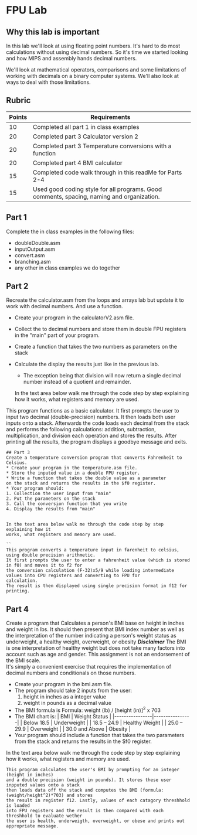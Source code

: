 # FPU Lab

## Why this lab is important
In this lab we'll look at using floating point numbers.  It's hard to do most calculations without using decimal numbers.  So it's time we started looking and how MIPS and assembly hands decimal numbers.  

We'll look at mathematical operators, comparisons and some limitations of working with decimals on a binary computer systems.  We'll also look at ways to deal with those limitations.

## Rubric
| Points | Requirements                                                                             |
|--------|------------------------------------------------------------------------------------------|
| 10     | Completed all part 1 in class examples                                                   |
| 20     | Completed part 3 Calculator version 2                                                    |
| 20     | Completed part 3 Temperature conversions with a function                                 |
| 20     | Completed part 4 BMI calculator                                                          |
| 15     | Completed code walk through in this readMe for Parts 2-4                                 |
| 15     | Used good coding style for all programs. Good comments, spacing, naming and organization.|


## Part 1
Complete the in class examples in the following files:
* doubleDouble.asm
* inputOutput.asm
* convert.asm
* branching.asm
* any other in class examples we do together

## Part 2
Recreate the calculator.asm from the loops and arrays lab but update it to work with
decimal numbers.  And use a function.  
* Create your program in the calculatorV2.asm file.
* Collect the to decimal numbers and store them in double FPU registers in the "main" part of your program.
* Create a function that takes the two numbers as parameters on the stack
* Calculate the display the results just like in the previous lab.
  * The exception being that division will now return a single decimal number instead of a quotient and remainder.

  In the text area below walk me through the code step by step explaining how it
  works, what registers and memory are used.

This program functions as a basic calculator. It first prompts the user to input two decimal
(double-precision) numbers. It then loads both user inputs onto a stack. Afterwards the 
code loads each decimal from the stack and performs the following calculations:
addition, subtraction, multiplication, and division each operation and stores the results.
After printing all the results, the program displays a goodbye message and exits. 
  ```
## Part 3
Create a temperature conversion program that converts Fahrenheit to Celsius.
* Create your program in the temperature.asm file.
* Store the inputed value in a double FPU register.
* Write a function that takes the double value as a parameter
on the stack and returns the results in the $f0 register.
* Your program should:
  1. Collection the user input from "main"
  2. Put the parameters on the stack
  3. Call the conversion function that you write
  4. Display the results from "main"


  In the text area below walk me through the code step by step explaining how it
  works, what registers and memory are used.

  ``
  This program converts a temperature input in farenheit to celsius, using double precision arithmetic. 
  It first prompts the user to enter a fahrenheit value (which is stored in f0) and moves it to f2 for
  the conversion calculation (F-32)x5/9 while loading intermediate values into CPU registers and converting to FPU for 
  calculation. 
  The result is then displayed using single precision format in f12 for printing. 
  ```


## Part 4
Create a program that Calculates a person's BMI base on height in inches and weight in lbs.
It should then present that BMI index number as well as the interpretation of the
number indicating a person's weight status as underweight, a healthy weight, overweight, 
or obesity
***Disclaimer*** The BMI is one interpretation of healthy weight but does not 
take many factors into account such as age and gender.  This assignment is not an 
endorsement of the BMI scale.  
It's simply a convenient exercise that requires the implementation of decimal numbers and 
conditionals on those numbers.
* Create your program in the bmi.asm file.
* The program should take 2 inputs from the user:
  1. height in inches as a integer value
  2. weight in pounds as a decimal value
* The BMI formula is Formula: weight (lb) / [height (in)]<sup>2</sup> x 703
* The BMI chart is:
  | BMI            | Weight Status  |
  |----------------|----------------|
  | Below 18.5     | Underweight    |
  | 18.5 – 24.9    | Healthy Weight |
  | 25.0 – 29.9    | Overweight     |
  | 30.0 and Above | Obesity        |
* Your program should include a function that takes the two parameters
from the stack and returns the results in the $f0 register.

In the text area below walk me through the code step by step explaining how it
works, what registers and memory are used.

```
This program calculates the user's BMI by prompting for an integer (height in inches) 
and a double precision (weight in pounds). It stores these user inpputed values onto a stack 
then loads data off the stack and computes the BMI (formula: (weight/height^2)*703) and stores 
the result in register f12. Lastly, values of each catagory threshhold is loaded
into FPU registers and the result is then compared with each threshhold to evaluate wether
the user is health, underweigth, overweight, or obese and prints out appropriate message. 


```

